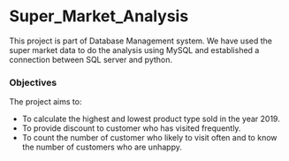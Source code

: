 # Super_Market_Analysis
This project is part of Database Management system. We have used the super market data to do the analysis using MySQL and established a connection between SQL server and python.

### **Objectives**
The project aims to:
- To calculate the highest and lowest  product type sold in the year 2019.
- To provide discount to customer who has visited frequently.
- To count the number of customer who likely to visit often and to know the number of customers who are unhappy.

